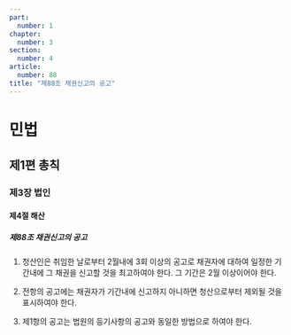 ```yaml
---
part:
  number: 1
chapter:
  number: 3
section:
  number: 4
article:
  number: 88
title: "제88조 채권신고의 공고"
---
```

# 민법

## 제1편 총칙

### 제3장 법인

#### 제4절 해산

##### 제88조 채권신고의 공고

1. 청산인은 취임한 날로부터 2월내에 3회 이상의 공고로 채권자에 대하여 일정한 기간내에 그 채권을 신고할 것을 최고하여야 한다. 그 기간은 2월 이상이어야 한다.

2. 전항의 공고에는 채권자가 기간내에 신고하지 아니하면 청산으로부터 제외될 것을 표시하여야 한다.

3. 제1항의 공고는 법원의 등기사항의 공고와 동일한 방법으로 하여야 한다.
